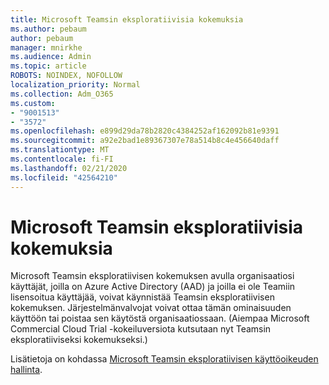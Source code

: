 ```yaml
---
title: Microsoft Teamsin eksploratiivisia kokemuksia
ms.author: pebaum
author: pebaum
manager: mnirkhe
ms.audience: Admin
ms.topic: article
ROBOTS: NOINDEX, NOFOLLOW
localization_priority: Normal
ms.collection: Adm_O365
ms.custom:
- "9001513"
- "3572"
ms.openlocfilehash: e899d29da78b2820c4384252af162092b81e9391
ms.sourcegitcommit: a92e2bad1e89367307e78a514b8c4e456640daff
ms.translationtype: MT
ms.contentlocale: fi-FI
ms.lasthandoff: 02/21/2020
ms.locfileid: "42564210"
---
```

# <a name="microsoft-teams-exploratory-experience"></a>Microsoft Teamsin eksploratiivisia kokemuksia

Microsoft Teamsin eksploratiivisen kokemuksen avulla organisaatiosi käyttäjät, joilla on Azure Active Directory (AAD) ja joilla ei ole Teamiin lisensoitua käyttäjää, voivat käynnistää Teamsin eksploratiivisen kokemuksen. Järjestelmänvalvojat voivat ottaa tämän ominaisuuden käyttöön tai poistaa sen käytöstä organisaatiossaan. (Aiempaa Microsoft Commercial Cloud Trial -kokeiluversiota kutsutaan nyt Teamsin eksploratiiviseksi kokemukseksi.)

Lisätietoja on kohdassa [Microsoft Teamsin eksploratiivisen käyttöoikeuden hallinta](https://docs.microsoft.com/microsoftteams/teams-exploratory/).
